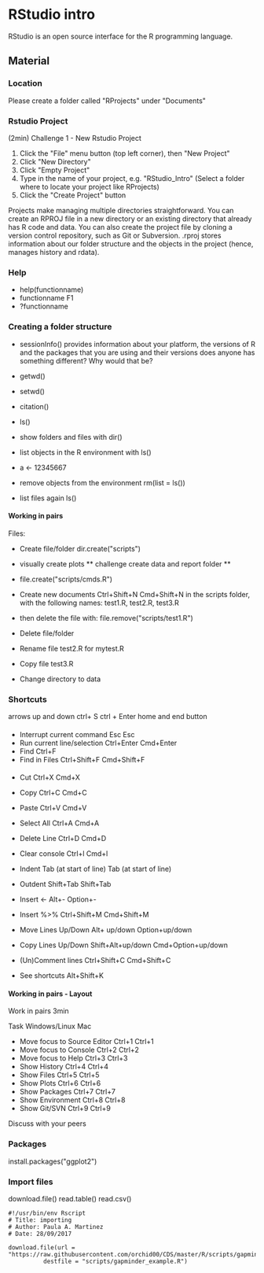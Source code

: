 # RStudio intro
RStudio is an open source interface for the R programming language.

## Material

### Location
Please create a folder called "RProjects" under "Documents"

### Rstudio Project

(2min)
Challenge 1 - New Rstudio Project
1. Click the "File" menu button (top left corner), then "New Project"
2. Click "New Directory"
3. Click "Empty Project"
4. Type in the name of your project, e.g. "RStudio_Intro"
(Select a folder where to locate your project like RProjects) 
5. Click the "Create Project" button

Projects make managing multiple directories straightforward. You can create an RPROJ file in a new directory or an existing directory that already has R code and data. You can also create the project file by cloning a version control repository, such as Git or Subversion.
.rproj stores information about our folder structure and the objects in the project (hence, manages history and rdata).

### Help

- help(functionname)
- functionname F1
- ?functionname 

### Creating a folder structure

- sessionInfo()
provides information about your platform, the versions of R and the packages that you are using and their versions
does anyone has something different? Why would that be?

- getwd()
- setwd()
- citation()
- ls()
- show folders and files with dir()
- list objects in the R environment with ls()
- a <- 12345667 
- remove objects from the environment rm(list = ls())
- list files again ls()

#### Working in pairs

Files:
  
  * Create file/folder dir.create("scripts")
  * visually create plots
  ** challenge create data and report folder **

  * file.create("scripts/cmds.R")
  
  * Create new documents Ctrl+Shift+N Cmd+Shift+N
  in the scripts folder, with the following names: test1.R, test2.R, test3.R
  
  * then delete the file with:  file.remove("scripts/test1.R") 
  
  * Delete file/folder
  * Rename file test2.R for mytest.R
  * Copy file test3.R
  * Change directory to data


### Shortcuts
arrows up and down
ctrl+ S
ctrl + Enter
home and end button
####
- Interrupt current command Esc Esc
- Run current line/selection Ctrl+Enter Cmd+Enter
- Find Ctrl+F
- Find in Files Ctrl+Shift+F Cmd+Shift+F
####
- Cut Ctrl+X Cmd+X
- Copy Ctrl+C Cmd+C
- Paste Ctrl+V Cmd+V
- Select All Ctrl+A Cmd+A
- Delete Line Ctrl+D Cmd+D
- Clear console Ctrl+l Cmd+l

- Indent Tab (at start of line) Tab (at start of line)
- Outdent Shift+Tab Shift+Tab

- Insert <- Alt+- Option+-
- Insert %>% Ctrl+Shift+M Cmd+Shift+M

- Move Lines Up/Down Alt+ up/down Option+up/down
- Copy Lines Up/Down Shift+Alt+up/down Cmd+Option+up/down

- (Un)Comment lines Ctrl+Shift+C Cmd+Shift+C

- See shortcuts Alt+Shift+K

#### Working in pairs - Layout 
Work in pairs 3min

Task Windows/Linux Mac

- Move focus to Source Editor Ctrl+1 Ctrl+1
- Move focus to Console Ctrl+2 Ctrl+2
- Move focus to Help Ctrl+3 Ctrl+3
- Show History Ctrl+4 Ctrl+4
- Show Files Ctrl+5 Ctrl+5
- Show Plots Ctrl+6 Ctrl+6
- Show Packages Ctrl+7 Ctrl+7
- Show Environment Ctrl+8 Ctrl+8
- Show Git/SVN Ctrl+9 Ctrl+9

Discuss with your peers
  
### Packages
install.packages("ggplot2")

### Import files  

download.file()
read.table()
read.csv()


    #!/usr/bin/env Rscript
    # Title: importing
    # Author: Paula A. Martinez
    # Date: 28/09/2017

    download.file(url = "https://raw.githubusercontent.com/orchid00/CDS/master/R/scripts/gapminder_example.R",
              destfile = "scripts/gapminder_example.R")
  

